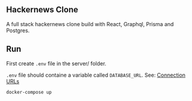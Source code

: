 ## Hackernews Clone

A full stack hackernews clone build with React, Graphql, Prisma and Postgres.

## Run

First create `.env` file in the server/ folder.

`.env` file should containe a variable called `DATABASE_URL`. See:
[Connection URLs](https://www.prisma.io/docs/reference/database-reference/connection-urls)

```
docker-compose up 
```